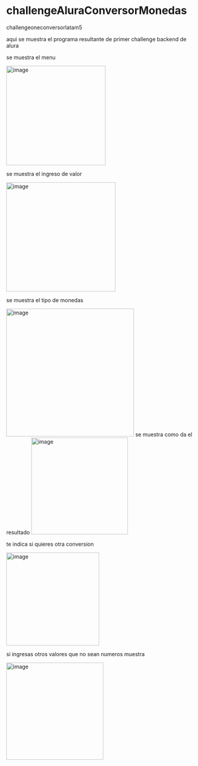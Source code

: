 # challengeAluraConversorMonedas


challengeoneconversorlatam5

aqui se muestra el programa resultante de primer challenge  backend de alura  

se muestra el menu

<img width="262" alt="image" src="https://github.com/osvaldomatv/challengeAluraConversorMonedas/assets/129325359/cc9e785d-a0c2-4176-b5ae-59212155e4d8">

se muestra el ingreso de valor

<img width="288" alt="image" src="https://github.com/osvaldomatv/challengeAluraConversorMonedas/assets/129325359/1c9ff132-861b-4f27-b817-89706fe5c967">

se muestra el tipo de monedas

<img width="337" alt="image" src="https://github.com/osvaldomatv/challengeAluraConversorMonedas/assets/129325359/8c079875-0a11-48bd-8d49-535e1139d29f">
se muestra como da el resultado
<img width="255" alt="image" src="https://github.com/osvaldomatv/challengeAluraConversorMonedas/assets/129325359/e400c3ef-ff31-4076-884e-d264ce2a5807">

te indica si quieres otra conversion

<img width="245" alt="image" src="https://github.com/osvaldomatv/challengeAluraConversorMonedas/assets/129325359/c3db113e-8142-489a-b1b9-1b211a78ade6">


si ingresas otros valores que no sean numeros muestra 

<img width="256" alt="image" src="https://github.com/osvaldomatv/challengeAluraConversorMonedas/assets/129325359/1e37bc06-2497-474d-9232-ababfc258a36">



